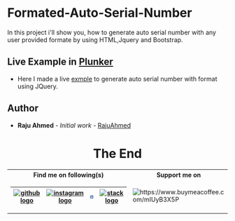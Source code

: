# Formated-Auto-Serial-Number
In this project i'll show you, how to generate auto serial number with any user provided formate by using HTML,Jquery and Bootstrap.

## Live Example in [Plunker](https://embed.plnkr.co/FePzq38tMgA6XFZZ5JcQ/)

* Here I made a live [exmple](https://embed.plnkr.co/FePzq38tMgA6XFZZ5JcQ/) to generate auto serial number with format using JQuery.

## Author

* **Raju Ahmed** - *Initial work* - [RajuAhmed](https://github.com/irajuahmed)

<h1 align="center">The End</h1>

<table align="center">
<tr><th>Find me on following(s)</th><th>Support me on</th></tr>
<tr><td>

| [<img src="https://github.com/irajuahmed/irajuahmed/blob/main/images/github.png" alt="github logo" width="34">](https://github.com/irajuahmed) | [<img src="https://github.com/irajuahmed/irajuahmed/blob/main/images/instagram.jpg" alt="instagram logo" width="24">](https://www.instagram.com/marginalraju/) | [<img src="https://github.com/irajuahmed/irajuahmed/blob/main/images/Linkedin.png" alt="Linkedin Logo" width="24">](https://www.linkedin.com/in/raju-ahmed-263475126/)| [<img src="https://github.com/irajuahmed/irajuahmed/blob/main/images/stack.svg" alt="stack logo" width="24">](https://stackoverflow.com/users/5615778) 
|---|---|---|---|

</td><td>

<p><a href="https://www.buymeacoffee.com/https://www.buymeacoffee.com/mIUyB3X5P"> <img align="left" src="https://cdn.buymeacoffee.com/buttons/v2/default-yellow.png" height="50" width="210" alt="https://www.buymeacoffee.com/mIUyB3X5P" /></a></p>

</td></tr> </table>
